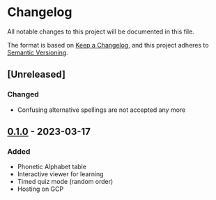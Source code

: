 # Changelog

All notable changes to this project will be documented in this file.

The format is based on [Keep a Changelog](https://keepachangelog.com/en/1.0.0/),
and this project adheres to [Semantic Versioning](https://semver.org/spec/v2.0.0.html).

## [Unreleased]

### Changed

- Confusing alternative spellings are not accepted any more

## [0.1.0] - 2023-03-17

### Added

- Phonetic Alphabet table
- Interactive viewer for learning
- Timed quiz mode (random order)
- Hosting on GCP

[0.1.0]: https://github.com/LajosCseppento/bravo-yankee/releases/tag/v0.1.0
